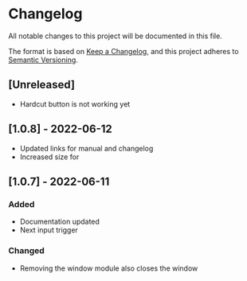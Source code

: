 # Changelog

All notable changes to this project will be documented in this file.

The format is based on [Keep a Changelog](https://keepachangelog.com/en/1.0.0/),
and this project adheres to [Semantic Versioning](https://semver.org/spec/v2.0.0.html).

## [Unreleased]
- Hardcut button is not working yet

## [1.0.8] - 2022-06-12
- Updated links for manual and changelog
- Increased size for 
## [1.0.7] - 2022-06-11
### Added
- Documentation updated
- Next input trigger

### Changed
- Removing the window module also closes the window
